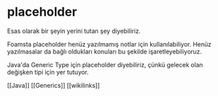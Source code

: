 # placeholder

Esas olarak bir şeyin yerini tutan şey diyebiliriz.

Foamsta placeholder henüz yazılmamış notlar için kullanılabiliyor. Henüz yazılmasalar da bağlı oldukları konuları bu şekilde işaretleyebiliyoruz.

Java'da Generic Type için placeholder diyebiliriz, çünkü gelecek olan değişken tipi için yer tutuyor.

[[Java]]
[[Generics]]
[[wikilinks]]